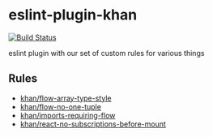 # eslint-plugin-khan

[![Build Status](https://travis-ci.org/Khan/eslint-plugin-khan.svg?branch=master)](https://travis-ci.org/Khan/eslint-plugin-khan)

eslint plugin with our set of custom rules for various things

## Rules

- [khan/flow-array-type-style](docs/flow-array-type-style.md)
- [khan/flow-no-one-tuple](docs/flow-no-one-tuple.md)
- [khan/imports-requiring-flow](docs/imports-requiring-flow.md)
- [khan/react-no-subscriptions-before-mount](docs/react-no-subscriptions-before-mount.md)
